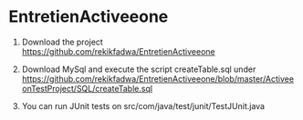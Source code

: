 # EntretienActiveeone

1) Download the project https://github.com/rekikfadwa/EntretienActiveeone

2) Download MySql and execute the script createTable.sql under
https://github.com/rekikfadwa/EntretienActiveeone/blob/master/ActiveeonTestProject/SQL/createTable.sql

3) You can run JUnit tests on src/com/java/test/junit/TestJUnit.java


